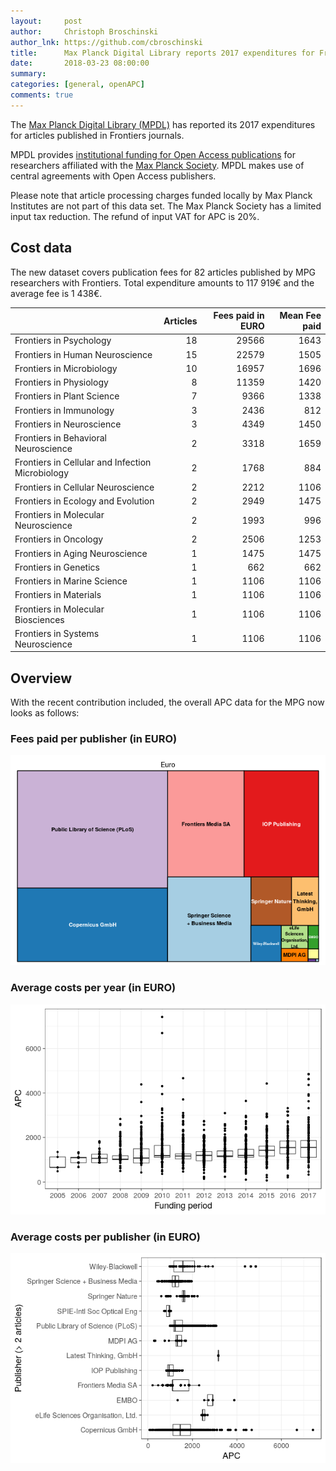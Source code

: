 ```yaml
---
layout:     post
author:     Christoph Broschinski
author_lnk: https://github.com/cbroschinski
title:      Max Planck Digital Library reports 2017 expenditures for Frontiers articles
date:       2018-03-23 08:00:00
summary:    
categories: [general, openAPC]
comments: true
---
```





The [Max Planck Digital Library (MPDL)](https://www.mpdl.mpg.de/en/) has reported its 2017 expenditures for articles published in Frontiers journals.

MPDL provides [institutional funding for Open Access publications](https://www.mpdl.mpg.de/en/?id=50:open-access-publishing&catid=17:open-access) for researchers affiliated with the [Max Planck Society](http://www.mpg.de/en). MPDL makes use of central agreements with Open Access publishers.

Please note that article processing charges funded locally by Max Planck Institutes are not part of this data set. The Max Planck Society has a limited input tax reduction. The refund of input VAT for APC is 20%.

## Cost data



The new dataset covers publication fees for 82 articles published by MPG researchers with Frontiers. Total expenditure amounts to 117 919€ and the average fee is 1 438€.


|                                                 | Articles| Fees paid in EURO| Mean Fee paid|
|:------------------------------------------------|--------:|-----------------:|-------------:|
|Frontiers in Psychology                          |       18|             29566|          1643|
|Frontiers in Human Neuroscience                  |       15|             22579|          1505|
|Frontiers in Microbiology                        |       10|             16957|          1696|
|Frontiers in Physiology                          |        8|             11359|          1420|
|Frontiers in Plant Science                       |        7|              9366|          1338|
|Frontiers in Immunology                          |        3|              2436|           812|
|Frontiers in Neuroscience                        |        3|              4349|          1450|
|Frontiers in Behavioral Neuroscience             |        2|              3318|          1659|
|Frontiers in Cellular and Infection Microbiology |        2|              1768|           884|
|Frontiers in Cellular Neuroscience               |        2|              2212|          1106|
|Frontiers in Ecology and Evolution               |        2|              2949|          1475|
|Frontiers in Molecular Neuroscience              |        2|              1993|           996|
|Frontiers in Oncology                            |        2|              2506|          1253|
|Frontiers in Aging Neuroscience                  |        1|              1475|          1475|
|Frontiers in Genetics                            |        1|               662|           662|
|Frontiers in Marine Science                      |        1|              1106|          1106|
|Frontiers in Materials                           |        1|              1106|          1106|
|Frontiers in Molecular Biosciences               |        1|              1106|          1106|
|Frontiers in Systems Neuroscience                |        1|              1106|          1106|

## Overview

With the recent contribution included, the overall APC data for the MPG now looks as follows:

### Fees paid per publisher (in EURO)

![plot of chunk tree_mpdl_2018_03_23_full](/figure/tree_mpdl_2018_03_23_full-1.png)

###  Average costs per year (in EURO)

![plot of chunk box_mpdl_2018_03_23_year_full](/figure/box_mpdl_2018_03_23_year_full-1.png)

###  Average costs per publisher (in EURO)

![plot of chunk box_mpdl_2018_03_23_publisher_full](/figure/box_mpdl_2018_03_23_publisher_full-1.png)
